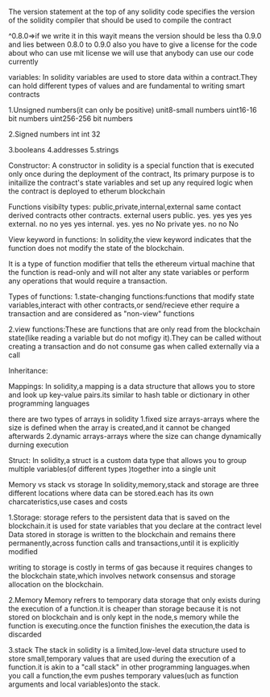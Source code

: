 The version statement at the top of any solidity code specifies the version of the solidity compiler that should be used to compile the contract

^0.8.0=>if we write it in this wayit means the version should be less tha 0.9.0 and lies between 0.8.0 to 0.9.0
also you have to give a license for the code about who can use mit license we will use that anybody can use our code currently

variables:
In solidity variables are used to store data within a contract.They can hold different types of values and are fundamental to writing smart contracts

1.Unsigned numbers(it can only be positive)
unit8-small numbers 
uint16-16 bit numbers
uint256-256 bit numbers

2.Signed numbers
int 
int 32

3.booleans
4.addresses
5.strings

Constructor:
A constructor in solidity is a special function that is executed only once during the deployment of the contract,
Its primary purpose is to initailize the contract's state variables and set up any required logic when the 
contract is deployed to etherum blockchain

Functions visibilty types:
public,private,internal,external
         same contact   derived contracts  other contracts.  external users
public.   yes.           yes               yes                yes
external. no             no                yes                yes 
internal. yes.           yes               no                 No
private   yes.           no                no                 No


View keyword in functions:
In solidity,the view keyword indicates that the function does not modify the state of the blockchain.

It is a type of function modifier that tells the ethereum virtual machine that the function is read-only and will not
alter any state variables or perform any operations that would require a transaction.

Types of functions:
1.state-changing functions:functions that modify state variables,interact with other contracts,or send/recieve ether require
a transaction and are considered as "non-view" functions

2.view functions:These are functions that are only read from the blockchain state(like reading a variable but do not mofigy it).They can be called without creating a transaction
and do not consume gas when called externally via a call

Inheritance:

Mappings:
In solidity,a mapping is a data structure that allows you to store and look up key-value pairs.its similar to hash table or dictionary in other programming
languages

there are two types of arrays in solidity
1.fixed size arrays-arrays where the size is defined when the array is created,and it cannot be changed afterwards
2.dynamic arrays-arrays where the size can change dynamically durning execution

Struct:
In solidity,a struct is a custom data type that allows you to group multiple variables(of different types )together into 
a single unit

Memory vs stack vs storage
In solidity,memory,stack and storage are three different locations where data can be stored.each has its own charcateristics,use cases 
and costs

1.Storage:
storage refers to the persistent data that is saved on the blockchain.it is used for state variables that you declare at the 
contract level Data stored in storage is written to the blockchain and remains there permanently,across function calls and transactions,until
it is explicitly modified

writing to storage is costly in terms of gas because it requires changes to the blockchain state,which involves network consensus and storage
allocation on the blockchain.

2.Memory
Memory refrers to temporary data storage that only exists during the execution of a function.it is cheaper than storage because it is not 
stored on blockchain and is only kept in the node,s memory while the function is executing.once the function finishes the execution,the data 
is discarded

3.stack
The stack in solidity is a limited,low-level data structure used to store small,temporary values that are used during the execution of 
a function.it is akin to a "call stack" in other programming languages.when you call a function,the evm pushes temporary values(uch as function
arguments and local variables)onto the stack.

